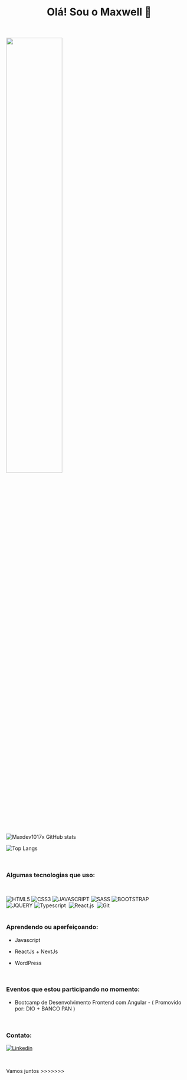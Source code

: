 <h1 align="center">Olá! Sou o Maxwell 👋</h1> 
<br>
<br>


<img width=55% align="center"  src="https://github-readme-streak-stats.herokuapp.com?user=Maxdev1017x&theme=omni&mode=weekly"/>


![Maxdev1017x GitHub stats](https://github-readme-stats.vercel.app/api?username=Maxdev1017x&show_icons=true&theme=omni)


![Top Langs](https://github-readme-stats.vercel.app/api/top-langs/?username=Maxdev1017x&theme=omni&hide_progress=true)



<br>

### Algumas tecnologias que uso:

<br>


![HTML5](https://img.shields.io/badge/HTML5-E34F26?style=for-the-badge&logo=html5&logoColor=white)
![CSS3](https://img.shields.io/badge/CSS3-1572B6?style=for-the-badge&logo=css3&logoColor=white)
![JAVASCRIPT](https://img.shields.io/badge/JavaScript-F7DF1E?style=for-the-badge&logo=javascript&logoColor=black)
![SASS](https://img.shields.io/badge/Sass-CC6699?style=for-the-badge&logo=sass&logoColor=white)
![BOOTSTRAP](https://img.shields.io/badge/Bootstrap-563D7C?style=for-the-badge&logo=bootstrap&logoColor=white)
<br>
![JQUERY](https://img.shields.io/badge/jQuery-0769AD?style=for-the-badge&logo=jquery&logoColor=white)
![Typescript](https://img.shields.io/badge/TypeScript-007ACC?style=for-the-badge&logo=typescript&logoColor=white)&nbsp;
![React.js](https://img.shields.io/badge/React-20232A?style=for-the-badge&logo=react&logoColor=61DAFB)&nbsp;
![Git](https://img.shields.io/badge/GIT-E44C30?style=for-the-badge&logo=git&logoColor=white)&nbsp;
<br>
<br>


### Aprendendo ou aperfeiçoando: 

- Javascript
  
- ReactJs + NextJs

- WordPress

<br> 

### Eventos que estou participando no momento: 

- Bootcamp de Desenvolvimento Frontend com Angular - ( Promovido por: DIO + BANCO PAN )

<br>

### Contato:


[![Linkedin](https://img.shields.io/badge/LinkedIn-0077B5?style=for-the-badge&logo=linkedin&logoColor=white)](https://linkedin.com/in/maxwell0010)


<br>

Vamos juntos >>>>>>>



